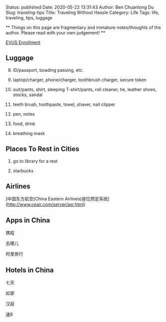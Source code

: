 Status: published
Date: 2020-05-22 13:31:43
Author: Ben Chuanlong Du
Slug: traveling-tips
Title: Traveling Without Hassle
Category: Life
Tags: life, traveling, tips, luggage

**
Things on this page are
fragmentary and immature notes/thoughts of the author.
Please read with your own judgement!
**

[EVUS Enrollment](https://www.evus.gov/evus/#/)

## Luggage

8. ID/passport, boading passing, etc.

3. laptop/charger, phone/charger, toothbrush charger, secure token

4. suit/pants, shirt, sleeping T-shirt/pants, roll cleaner, tie, leather shoes, stocks, sandal

2. teeth brush, toothpaste, towel, shaver, nail clipper

6. pen, notes

5. food, drink

7. breathing mask


## Places To Rest in Cities

1. go to library for a rest

2. starbucks

## Airlines

[中国东方航空(China Eastern Airlines)座位预定系统] (http://www.ceair.com/server/asr.html) 

## Apps in China

携程  

去哪儿 

阿里旅行


## Hotels in China

七天 

如家 

汉庭 

速8